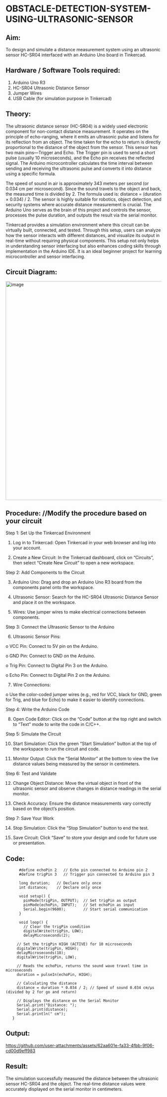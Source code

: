 # OBSTACLE-DETECTION-SYSTEM-USING-ULTRASONIC-SENSOR

## Aim:
To design and simulate a distance measurement system using an ultrasonic sensor HC-SR04 interfaced with an Arduino Uno board in Tinkercad.

## Hardware / Software Tools required:
1.	Arduino Uno R3
2.	HC-SR04 Ultrasonic Distance Sensor
3.	Jumper Wires
4.	USB Cable (for simulation purpose in Tinkercad)

   
## Theory:

The ultrasonic distance sensor (HC-SR04) is a widely used electronic component for non-contact distance measurement. It operates on the principle of echo-ranging, where it emits an ultrasonic pulse and listens for its reflection from an object. The time taken for the echo to return is directly proportional to the distance of the object from the sensor. This sensor has two main pins—Trigger and Echo. The Trigger pin is used to send a short pulse (usually 10 microseconds), and the Echo pin receives the reflected signal. The Arduino microcontroller calculates the time interval between sending and receiving the ultrasonic pulse and converts it into distance using a specific formula. 

The speed of sound in air is approximately 343 meters per second (or 0.034 cm per microsecond). Since the sound travels to the object and back, the measured time is divided by 2. The formula used is: distance = (duration × 0.034) / 2. The sensor is highly suitable for robotics, object detection, and security systems where accurate distance measurement is crucial. The Arduino Uno serves as the brain of this project and controls the sensor, processes the pulse duration, and outputs the result via the serial monitor. 

Tinkercad provides a simulation environment where this circuit can be virtually built, connected, and tested. Through this setup, users can analyze how the sensor interacts with different distances, and visualize its output in real-time without requiring physical components. This setup not only helps in understanding sensor interfacing but also enhances coding skills through implementation in the Arduino IDE. It is an ideal beginner project for learning microcontroller and sensor interfacing.



## Circuit Diagram:
<img width="905" height="703" alt="image" src="https://github.com/user-attachments/assets/292a3ee8-74a3-4e47-8e2c-cbb1ac6cc393" />

 
## Procedure: //Modify the procedure based on your circuit

Step 1: Set Up the Tinkercad Environment

1.	Log in to Tinkercad: Open Tinkercad in your web browser and log into your account.

2.	Create a New Circuit: In the Tinkercad dashboard, click on “Circuits”, then select “Create New Circuit” to open a new workspace.

Step 2: Add Components to the Circuit

3.	Arduino Uno: Drag and drop an Arduino Uno R3 board from the components panel onto the workspace.

4.	Ultrasonic Sensor: Search for the HC-SR04 Ultrasonic Distance Sensor and place it on the workspace.

5.	Wires: Use jumper wires to make electrical connections between components.

Step 3: Connect the Ultrasonic Sensor to the Arduino

6.	Ultrasonic Sensor Pins:

o	VCC Pin: Connect to 5V pin on the Arduino.

o	GND Pin: Connect to GND on the Arduino.

o	Trig Pin: Connect to Digital Pin 3 on the Arduino.

o	Echo Pin: Connect to Digital Pin 2 on the Arduino.

7.	Wire Connections:

o	Use the color-coded jumper wires (e.g., red for VCC, black for GND, green for Trig, and blue for Echo) to make it easier to identify connections.

Step 4: Write the Arduino Code

8.	Open Code Editor: Click on the “Code” button at the top right and switch to “Text” mode to write the code in C/C++.

Step 5: Simulate the Circuit

10.	Start Simulation: Click the green “Start Simulation” button at the top of the workspace to run the circuit and code.

11.	Monitor Output: Click the “Serial Monitor” at the bottom to view the live distance values being measured by the sensor in centimeters.

Step 6: Test and Validate

12.	Change Object Distance: Move the virtual object in front of the ultrasonic sensor and observe changes in distance readings in the serial monitor.

13.	Check Accuracy: Ensure the distance measurements vary correctly based on the object’s position.

Step 7: Save Your Work

14.	Stop Simulation: Click the “Stop Simulation” button to end the test.

15.	Save Circuit: Click “Save” to store your design and code for future use or presentation.


## Code:
```
      #define echoPin 2   // Echo pin connected to Arduino pin 2
      #define trigPin 3   // Trigger pin connected to Arduino pin 3
      
      long duration;   // Declare only once
      int distance;    // Declare only once
      
      void setup() {
        pinMode(trigPin, OUTPUT);  // Set trigPin as output
        pinMode(echoPin, INPUT);   // Set echoPin as input
        Serial.begin(9600);        // Start serial communication
      }
      
      void loop() {
        // Clear the trigPin condition
        digitalWrite(trigPin, LOW);
        delayMicroseconds(2);
      
     // Set the trigPin HIGH (ACTIVE) for 10 microseconds
     digitalWrite(trigPin, HIGH);
     delayMicroseconds(10);
     digitalWrite(trigPin, LOW);
   
     // Reads the echoPin, returns the sound wave travel time in microseconds
     duration = pulseIn(echoPin, HIGH);
   
     // Calculating the distance
     distance = duration * 0.034 / 2; // Speed of sound 0.034 cm/µs (divided by 2 for go and return)
   
     // Displays the distance on the Serial Monitor
     Serial.print("Distance: ");
     Serial.print(distance);
     Serial.println(" cm");
   }
```
 
## Output:

https://github.com/user-attachments/assets/62aa601e-fa33-4fbb-9f06-cd00d9eff983

## Result:
The simulation successfully measured the distance between the ultrasonic sensor  HC-SR04 and the object. The real-time distance values were accurately displayed on the serial monitor in centimeters.

